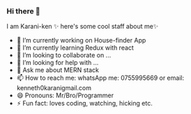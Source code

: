### Hi there 👋


I am Karani-ken ✨ here's some cool staff about me✨ 

- 🔭 I’m currently working on House-finder App
- 🌱 I’m currently learning Redux with react
- 👯 I’m looking to collaborate on ...
- 🤔 I’m looking for help with ...
- 💬 Ask me about MERN stack
- 📫 How to reach me: whatsApp me: 0755995669 or email: kenneth0karanigmail.com
- 😄 Pronouns: Mr/Bro/Programmer
- ⚡ Fun fact: loves coding, watching, hicking etc.


